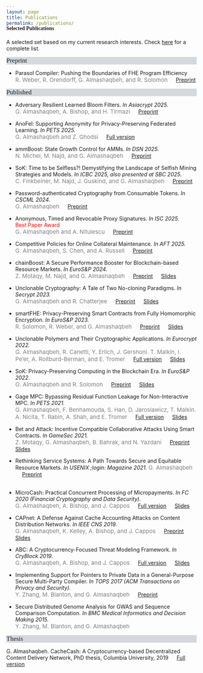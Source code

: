 ```yaml
---
layout: page
title: Publications
permalink: /publications/
---
```


<h4 style="font-family: 'Comic Sans MS'; margin-top: -30px;">Selected Publications</h4>

A selected set based on my current research interests. Check [here](https://scholar.google.com/citations?hl=en&user=QKIkII0AAAAJ&view_op=list_works&sortby=pubdate) for a complete list.<br/>

<div style="font-family: 'Comic Sans MS'; font-size:17px; background-color:rgb(213, 216, 220);margin-bottom:6px;">Preprint</div> 

* Parasol Compiler: Pushing the Boundaries of FHE Program Efficiency<br/>
  <span style="color:grey; font-size:15px;">R. Weber, R. Orendorff, G. Almashaqbeh, and R. Solomon</span> &emsp; [Preprint](https://eprint.iacr.org/2025/1144.pdf)<br/>


<div style="font-family: 'Comic Sans MS'; font-size:17px; background-color:rgb(213, 216, 220);margin-bottom:6px;">Published</div> 

* Adversary Resilient Learned Bloom Filters. _In Asiacrypt 2025._<br/> <span style="color:grey; font-size:15px;">G. Almashaqbeh, A. Bishop, and H. Tirmazi</span> &emsp; [Preprint](https://eprint.iacr.org/2024/754.pdf)<br/>

* AnoFel: Supporting Anonymity for Privacy-Preserving Federated Learning. _In PETS 2025._<br/> <span style="color:grey; font-size:15px;">G. Almashaqbeh and Z. Ghodsi</span> &emsp; [Full version](https://petsymposium.org/popets/2025/popets-2025-0051.pdf)<br/>

* ammBoost: State Growth Control for AMMs. _In DSN 2025._<br/> <span style="color:grey; font-size:15px;">N. Michel, M. Najd, and G. Almashaqbeh</span> &emsp; [Preprint](https://eprint.iacr.org/2024/1021)<br/>

* SoK: Time to be Selfless?! Demystifying the Landscape of Selfish Mining Strategies and Models. _In ICBC 2025, also presented at SBC 2025._<br/> <span style="color:grey; font-size:15px;">C. Finkbeiner, M. Najd, J. Guskind, and G. Almashaqbeh</span> &emsp; [Preprint](https://eprint.iacr.org/2025/43)<br/>

* Password-authenticated Cryptography from Consumable Tokens. _In CSCML 2024._<br/> <span style="color:grey; font-size:15px;">G. Almashaqbeh</span> &emsp; [Preprint](https://eprint.iacr.org/2024/1283)<br/>

* Anonymous, Timed and Revocable Proxy Signatures. _In ISC 2025._ &emsp;<span style="color:red;">Best Paper Award</span><br/> <span style="color:grey; font-size:15px;">G. Almashaqbeh and A. Nitulescu</span>  &emsp; [Preprint](https://eprint.iacr.org/2023/833)<br/>

* Competitive Policies for Online Collateral Maintenance. _In AFT 2025._<br/> <span style="color:grey; font-size:15px;">G. Almashaqbeh, S. Chen, and A. Russell</span> &emsp; [Preprint](https://eprint.iacr.org/2024/1022)<br/>

* chainBoost: A Secure Performance Booster for Blockchain-based Resource Markets. _In EuroS&P 2024._<br/> <span style="color:grey; font-size:15px;">Z. Motaqy, M. Najd, and G. Almashaqbeh</span> &emsp; [Preprint](https://eprint.iacr.org/2024/1020) &emsp; [Slides](../slides/chainboost-eurosp-2024.pdf)<br/>

* Unclonable Cryptography: A Tale of Two No-cloning Paradigms. _In Secrypt 2023._<br/> <span style="color:grey; font-size:15px;">G. Almashaqbeh and R. Chatterjee</span> &emsp; [Preprint](https://eprint.iacr.org/2023/702) &emsp; [Slides](../slides/secrypt23.pdf)<br/>

* smartFHE: Privacy-Preserving Smart Contracts from Fully Homomorphic Encryption. _In EuroS&P 2023._<br/> <span style="color:grey; font-size:15px;">R. Solomon, R. Weber, and G. Almashaqbeh</span> &emsp; [Preprint](https://eprint.iacr.org/2021/133) &emsp; [Slides](../slides/smartfhe.pdf) <br/>

* Unclonable Polymers and Their Cryptographic Applications. _In Eurocrypt 2022._<br/> <span style="color:grey; font-size:15px;">G. Almashaqbeh, R. Canetti, Y. Erlich, J. Gershoni. T. Malkin, I. Pe’er, A. Roitburd-Berman, and E. Tromer</span> &emsp; [Full version](https://eprint.iacr.org/2022/658) &emsp; [Slides](../slides/eurocrypt22.pdf)<br/>

* SoK: Privacy-Preserving Computing in the Blockchain Era. _In EuroS&P 2022._<br/> <span style="color:grey; font-size:15px;">G. Almashaqbeh and R. Solomon</span> &emsp; [Preprint](https://eprint.iacr.org/2021/727.pdf) &emsp; [Slides](../slides/sok-eurosp22.pdf)<br/>

* Gage MPC: Bypassing Residual Function Leakage for Non-Interactive MPC. _In PETS 2021._<br/> <span style="color:grey; font-size:15px;">G. Almashaqbeh, F. Benhamouda, S. Han, D. Jaroslawicz, T. Malkin. A. Nicita, T. Rabin, A. Shah, and E. Tromer</span> &emsp; [Full version](https://eprint.iacr.org/2021/256) &emsp; [Slides](../slides/gagempc-pets-2021.pdf)<br/>

* Bet and Attack: Incentive Compatible Collaborative Attacks Using Smart Contracts. _In GameSec 2021._<br/> <span style="color:grey; font-size:15px;">Z. Motaqy, G. Almashaqbeh, B. Bahrak, and N. Yazdani</span> &emsp; [Preprint](https://arxiv.org/pdf/2010.12280.pdf) &emsp; [Slides](../slides/gamesec21.pdf)<br/>

* Rethinking Service Systems: A Path Towards Secure and Equitable Resource Markets. _In USENIX ;login: Magazine 2021._ <span style="color:grey; font-size:15px;">G. Almashaqbeh</span> &emsp; [Preprint](./preprint/almashaqbeh-login-21.pdf)<br/><br/>

* MicroCash: Practical Concurrent Processing of Micropayments. _In FC 2020 (Financial Cryptography and Data Security)._<br/> <span style="color:grey; font-size:15px;">G. Almashaqbeh, A. Bishop, and J. Cappos</span> &emsp; [Full version](https://arxiv.org/abs/1911.08520) &emsp; [Slides](../slides/microcash-fc-2020.pdf)<br/>
  
* CAPnet: A Defense Against Cache Accounting Attacks on Content Distribution Networks. _In IEEE CNS 2019._<br/> <span style="color:grey; font-size:15px;">G. Almashaqbeh, K. Kelley, A. Bishop, and J. Cappos</span> &emsp; [Preprint](https://arxiv.org/abs/1906.10272) &emsp; [Slides](../slides/capnet-cns-2019.pdf)<br/>

* ABC: A Cryptocurrency-Focused Threat Modeling Framework. _In CryBlock 2019._<br/> <span style="color:grey; font-size:15px;">G. Almashaqbeh, A. Bishop, and J. Cappos</span> &emsp; [Full version](https://arxiv.org/abs/1903.03422) &emsp; [Slides](../slides/abc-cryblock-2019.pdf)<br/>

* Implementing Support for Pointers to Private Data in a General-Purpose Secure Multi-Party Compiler. _In TOPS 2017 (ACM Transactions on Privacy and Security)._<br/> <span style="color:grey; font-size:15px;">Y. Zhang, M. Blanton, and G. Almashaqbeh</span> &emsp; [Preprint](https://arxiv.org/abs/1509.01763)<br/>

* Secure Distributed Genome Analysis for GWAS and Sequence Comparison Computation. _In BMC Medical Informatics and Decision Making 2015._<br/> <span style="color:grey; font-size:15px;">Y. Zhang, M. Blanton, and G. Almashaqbeh</span> 


<div style="font-family: 'Comic Sans MS'; font-size:17px; background-color:rgb(213, 216, 220);margin-bottom:6px;">Thesis</div> 

G. Almashaqbeh. CacheCash: A Cryptocurrency-based Decentralized Content Delivery Network, PhD thesis, Columbia University, 2019 &emsp; [Full version](https://academiccommons.columbia.edu/doi/10.7916/d8-kmv2-7n57)

